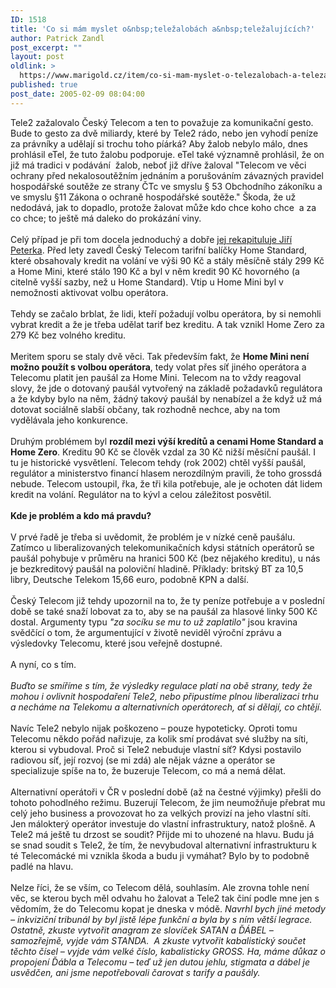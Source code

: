 ```yaml
---
ID: 1518
title: 'Co si mám myslet o&nbsp;teležalobách a&nbsp;teležalujících?'
author: Patrick Zandl
post_excerpt: ""
layout: post
oldlink: >
  https://www.marigold.cz/item/co-si-mam-myslet-o-telezalobach-a-telezalujicich
published: true
post_date: 2005-02-09 08:04:00
---
```

<p>Tele2 zažalovalo Český Telecom a ten to považuje za komunikační
gesto. Bude to gesto za dvě miliardy, které by Tele2 rádo, nebo jen
vyhodí peníze za právníky a udělají si trochu toho píárká? Aby žalob
nebylo málo, dnes prohlásil eTel, že tuto žalobu podporuje. eTel také
významně prohlásil, že on již má tradici v podávání&nbsp; žalob, neboť
již dříve žaloval "Telecom ve věci ochrany před nekalosoutěžním
jednáním a porušováním závazných pravidel hospodářské soutěže ze strany
ČTc ve smyslu § 53 Obchodního zákoníku a ve smyslu §11 Zákona o ochraně
hospodářské soutěže." Škoda, že už nedodává, jak to dopadlo, protože
žalovat může kdo chce koho chce&nbsp; a za co chce; to ještě má daleko
do prokázání viny. <br />
<br />
Celý případ je při tom docela jednoduchý a dobře <a href="http://www.lupa.cz/clanek.php3?show=3938" >jej rekapituluje Jiří Peterka</a>.
Před lety zavedl Český Telecom tarifní balíčky Home Standard, které
obsahovaly kredit na volání ve výši 90 Kč a stály měsíčně stály 299 Kč
a Home Mini, které stálo 190 Kč a byl v něm kredit 90 Kč hovorného (a
citelně vyšší sazby, než u Home Standard). Vtip u Home Mini byl v
nemožnosti aktivovat volbu operátora. <br />
<br />
Tehdy se začalo brblat, že lidi, kteří požadují volbu operátora, by si
nemohli vybrat kredit a že je třeba udělat tarif bez kreditu. A tak
vznikl Home Zero za 279 Kč bez volného kreditu. <br />
<br />
Meritem sporu se staly dvě věci. Tak především fakt, že <b>Home Mini není možno použít s volbou operátora</b>,
tedy volat přes síť jiného operátora a Telecomu platit jen paušál za
Home Mini. Telecom na to vždy reagoval slovy, že jde o dotovaný paušál
vytvořený na základě požadavků regulátora a že kdyby bylo na něm, žádný
takový paušál by nenabízel a že když už má dotovat sociálně slabší
občany, tak rozhodně nechce, aby na tom vydělávala jeho konkurence. <br />
<br />
Druhým problémem byl <b>rozdíl mezi výší kredítů a cenami Home Standard a Home Zero</b>.
Kreditu 90 Kč se člověk vzdal za 30 Kč nižší měsíční paušál. I tu je
historické vysvětlení. Telecom tehdy (rok 2002) chtěl vyšší paušál,
regulátor a ministerstvo financí hlasem nerozdílným pravili, že toho
grossdá nebude. Telecom ustoupil, řka, že tři kila potřebuje, ale je
ochoten dát lidem kredit na volání. Regulátor na to kývl a celou
záležitost posvětil. <br />
<br />
<b>Kde je problém a kdo má pravdu?</b><br />
<br />
V prvé řadě je třeba si uvědomit, že problém je v nízké ceně paušálu.
Zatímco u liberalizovaných telekomunikačních kdysi státních operátorů
se paušál pohybuje v průměru na hranici 500 Kč (bez nějakého kreditu),
u nás je bezkreditový paušál na poloviční hladině. Příklady: britský BT
za 10,5 libry, Deutsche Telekom 15,66 euro, podobně KPN a další. <br />
<br />
Český Telecom již tehdy upozornil na to, že ty peníze potřebuje a v
poslední době se také snaží lobovat za to, aby se na paušál za hlasové
linky 500 Kč dostal. Argumenty typu <span style="font-style: italic;">"za socíku se mu to už zaplatilo"</span>
jsou kravina svědčící o tom, že argumentující v životě neviděl výroční
zprávu a výsledovky Telecomu, které jsou veřejně dostupné. <br />
<br />
A nyní, co s tím. <br />
<br />
<dfn>Buďto se smíříme s tím, že výsledky regulace platí na obě strany,
tedy že mohou i ovlivnit hospodaření Tele2, nebo připustíme plnou
liberalizaci trhu a necháme na Telekomu a alternativních operátorech,
ať si dělají, co chtějí.</dfn> <br />
<br />
Navíc Tele2 nebylo nijak poškozeno – pouze hypoteticky. Oproti tomu
Telecomu někdo pořád nařizuje, za kolik smí prodávat své služby na
síti, kterou si vybudoval. Proč si Tele2 nebuduje vlastní síť? Kdysi
postavilo radiovou síť, její rozvoj (se mi zdá) ale nějak vázne a
operátor se specializuje spíše na to, že buzeruje Telecom, co má a nemá
dělat. <br />
<br />
Alternativní operátoři v ČR v poslední době (až na čestné výjimky)
přešli do tohoto pohodlného režimu. Buzerují Telecom, že jim neumožňuje
přebrat mu celý jeho business a provozovat ho za velkých provizí na
jeho vlastní síti. Jen málokterý operátor investuje do vlastní
infrastruktury, natož plošně. A Tele2 má ještě tu drzost se soudit?
Přijde mi to uhozené na hlavu. Budu já se snad soudit s Tele2, že tím,
že nevybudoval alternativní infrastrukturu k té Telecomácké mi vznikla
škoda a budu ji vymáhat? Bylo by to podobně padlé na hlavu. <br />
<br />
Nelze říci, že se vším, co Telecom dělá, souhlasím. Ale zrovna tohle
není věc, se kterou bych měl odvahu ho žalovat a Tele2 tak činí podle
mne jen s vědomím, že do Telecomu kopat je dneska v módě. <span style="font-style: italic;">Navrhl
bych jiné metody – inkviziční tribunál by byl jistě lépe funkční a byla
by s ním větší legrace. Ostatně, zkuste vytvořit anagram ze slovíček
SATAN a ĎÁBEL – samozřejmě, vyjde vám STANDA.&nbsp; A zkuste vytvořit
kabalistický součet těchto čísel – vyjde vám velké číslo, kabalisticky
GROSS. Ha, máme důkaz o propojení Ďábla a Telecomu – teď už jen dutou
jehlu, stigmata a dábel je usvědčen, ani jsme nepotřebovali čarovat s
tarify a paušály. &nbsp;</span><br />
</p>
